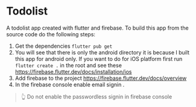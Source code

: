 
# Todolist

A todolist app created with flutter and firebase.
To build this app from the source code do the following steps:

1. Get the dependencies `flutter pub get`
2. You will see that there is only the android directory it is because I built this app for android only. If you want to do for iOS platform first run `flutter create .` in the root and see these https://firebase.flutter.dev/docs/installation/ios
3. Add firebase to the project https://firebase.flutter.dev/docs/overview
4. In the firebase console enable email signin .
> 👆 Do not enable the passwordless signin in firebase console
